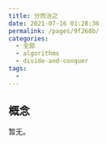 ```yaml
---
title: 分而治之
date: 2021-07-16 01:28:36
permalink: /pages/9f268b/
categories: 
  - 全部
  - algorithms
  - divide-and-conquer
tags: 
  - 
---
```


## 概念

暂无。

